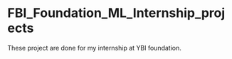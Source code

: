 # FBI_Foundation_ML_Internship_projects
These project are done for my internship at YBI foundation.
